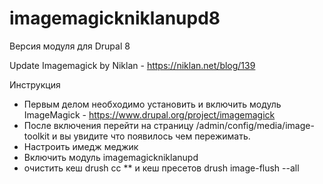 # imagemagickniklanupd8

Версия модуля для Drupal 8

Update Imagemagick by Niklan - https://niklan.net/blog/139

Инструкция

* Первым делом необходимо установить и включить модуль ImageMagick - https://www.drupal.org/project/imagemagick
*  После включения перейти на страницу /admin/config/media/image-toolkit и вы увидите что появилось чем пережимать.
* Настроить имедж меджик
* Включить модуль imagemagickniklanupd
* очистить кеш drush cc
** и кеш пресетов drush image-flush --all